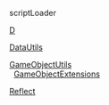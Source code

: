 scriptLoader

[D](./docs/D.md)  

[DataUtils](./docs/DataUtils.md)  

[GameObjectUtils](./docs/GameObjectUtils.md)  
&nbsp;&nbsp;[GameObjectExtensions](./docs/GameObjectExtensions.md)  

[Reflect](./docs/Reflect.md)  
